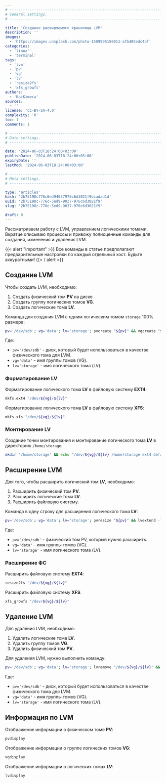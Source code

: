 ```yaml
---
# -------------------------------------------------------------------------------------------------------------------- #
# General settings.
# -------------------------------------------------------------------------------------------------------------------- #

title: 'Создание расширяемого хранилища LVM'
description: ''
images:
  - 'https://images.unsplash.com/photo-1589995186011-a7b485edc4bf'
categories:
  - 'linux'
  - 'terminal'
tags:
  - 'lvm'
  - 'pv'
  - 'vg'
  - 'lv'
  - 'resize2fs'
  - 'xfs_growfs'
authors:
  - 'KaiKimera'
sources:
  - ''
license: 'CC-BY-SA-4.0'
complexity: '0'
toc: 1
comments: 1

# -------------------------------------------------------------------------------------------------------------------- #
# Date settings.
# -------------------------------------------------------------------------------------------------------------------- #

date: '2024-06-03T18:24:00+03:00'
publishDate: '2024-06-03T18:24:00+03:00'
expiryDate: ''
lastMod: '2024-06-03T18:24:00+03:00'

# -------------------------------------------------------------------------------------------------------------------- #
# Meta settings.
# -------------------------------------------------------------------------------------------------------------------- #

type: 'articles'
hash: '2b75198c776c6ed94037976c6d3021f9dcadad1d'
uuid: '2b75198c-776c-5ed9-9037-976c6d3021f9'
slug: '2b75198c-776c-5ed9-9037-976c6d3021f9'

draft: 0
---
```


Рассматриваем работу с LVM, управлением логическими томами. Вкратце описываю процессы и привожу полноценные команды для создания, изменения и удаления LVM.

<!--more-->

{{< alert "important" >}}
Все команды в статье предполагают предварительные настройки по каждый отдельный хост. Будьте аккуратными!
{{< / alert >}}

## Создание LVM

Чтобы создать LVM, необходимо:
1. Создать физический том **PV** на диске.
2. Создать группу логических томов **VG**.
3. Создать логические тома **LV**.

Команда для создания LVM с одним логическим томом `storage` 100% размера:

```bash
pv='/dev/sdb'; vg='data'; lv='storage'; pvcreate "${pv}" && vgcreate "${vg}" "${pv}" && lvcreate -l 100%FREE -n "${lv}" "${vg}";
```

Где:
- `pv='/dev/sdb'` - диск, который будет использоваться в качестве физического тома для LVM.
- `vg='data'` - имя группы томов (VG).
- `lv='storage'` - имя логического тома (LV).

### Форматирование LV

Форматирование логического тома **LV** в файловую систему **EXT4**:

```bash
mkfs.ext4 "/dev/${vg}/${lv}"
```

Форматирование логического тома **LV** в файловую систему **XFS**:

```bash
mkfs.xfs "/dev/${vg}/${lv}"
```

### Монтирование LV

Создание точки монтирования и монтирование логического тома **LV** в директорию `/home/storage`:

```bash
mkdir '/home/storage' && echo "/dev/${vg}/${lv} /home/storage ext4 defaults 0 0" >> '/etc/fstab';
```

## Расширение LVM

Для того, чтобы расширить логический том **LV**, необходимо:
1. Расширить физический том **PV**.
2. Расширить логические тома **LV**.
3. Расширить файловую систему.

Команда в одну строку для расширения логического тома **LV**:

```bash
pv='/dev/sdb'; vg='data'; lv='storage'; pvresize "${pv}" && lvextend -l +100%FREE "/dev/${vg}/${lv}";
```

Где:
- `pv='/dev/sdb'` - физический том PV, который нужно расширить.
- `vg='data'` - имя группы томов (VG).
- `lv='storage'` - имя логического тома (LV).

### Расширение ФС

Расширить файловую систему **EXT4**:

```bash
resize2fs "/dev/${vg}/${lv}"
```

Расширить файловую систему **XFS**:

```bash
xfs_growfs "/dev/${vg}/${lv}"
```

## Удаление LVM

Для удаления LVM, необходимо:
1. Удалить логические тома **LV**.
2. Удалить группу томов **VG**.
3. Удалить физический том **PV**.

Для удаления LVM, нужно выполнить команду:

```bash
pv='/dev/sdb'; vg='data'; lv='storage'; lvremove "/dev/${vg}/${lv}" && vgremove "${vg}" && pvremove "${pv}";
```

Где:
- `pv='/dev/sdb'` - диск, который будет использоваться в качестве физического тома для LVM.
- `vg='data'` - имя группы томов (VG).
- `lv='storage'` - имя логического тома (LV).

## Информация по LVM

Отображение информации о физическом томе **PV**:

```bash
pvdisplay
```

Отображение информации о группе логических томов **VG**:

```bash
vgdisplay
```

Отображение информации о логических томах **LV**:

```bash
lvdisplay
```
